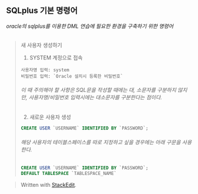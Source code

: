 ## SQLplus 기본 명령어

*oracle의 sqlplus를 이용한 DML 연습에 필요한 환경을 구축하기 위한 명령어*
</BR>
</BR>
>새 사용자 생성하기
>1. SYSTEM 계정으로 접속 
>```
>사용자명 입력: system
>비밀번호 입력: `Oracle 설치시 등록한 비밀번호`
>```
>###### 이 때 주의해야 할 사항은 SQL문을 작성할 때에는 대, 소문자를 구분하지 않지만, 사용자명/비밀번호 입력시에는 대소문자를 구분한다는 점이다.
>
>2. 새로운 사용자 생성
>```SQL
>CREATE USER `USERNAME` IDENTIFIED BY `PASSWORD`;
>```
>###### 해당 사용자의 테이블스페이스를 따로 지정하고 싶을 경우에는 아래 구문을 사용한다.
> ```SQL
> CREATE USER `USERNAME` IDENTIFIED BY `PASSWORD`;
> DEFAULT TABLESPACE `TABLESPACE_NAME`
>```
	
	

> Written with [StackEdit](https://stackedit.io/).
<!--stackedit_data:
eyJoaXN0b3J5IjpbLTk1Nzc1NjU4NywyMTEzNDg3NzUsNjg1Mj
YwODQ1LDIwNTc5NjkwNDUsMTgyNzkzMzcyM119
-->